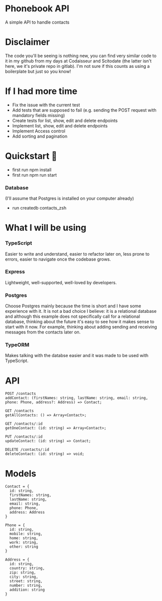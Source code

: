 # Phonebook API <br>

A simple API to handle contacts

# Disclaimer

The code you'll be seeing is nothing new, you can find very similar code to it in my github from my days at Codaisseur and Scitodate (the latter isn't here, we it's private repo in gitlab). I'm not sure if this counts as using a boilerplate but just so you know! 

# If I had more time
* Fix the issue with the current test
* Add tests that are supposed to fail (e.g. sending the POST request with mandatory fields missing)
* Create tests for list, show, edit and delete endpoints
* Implement list, show, edit and delete endpoints
* Implement Access control
* Add sorting and pagination

# Quickstart 🚀

* first run npm install <br>
* first run npm run start <br>

### Database 
(I'll assume that Postgres is installed on your computer already) <br>
* run createdb contacts_zsh <br>
    
# What I will be using 

  ### TypeScript
  Easier to write and understand, easier to refactor later on, less prone to errors, easier to navigate once the codebase grows.
   
  ### Express
  Lightweight, well-supported, well-loved by developers.
  
  ### Postgres
  Choose Postgres mainly because the time is short and I have some experience with it. It is not a bad choice I believe: it is a relational database and although this example does not specifically call for a relational database, thinking about the future it's easy to see how it makes sense to start with it now. For example, thinking about adding sending and receiving messages from the contacts later on.
    
  ### TypeORM
  Makes talking with the databse easier and it was made to be used with TypeScript.

# API
```
POST /contacts
addContact: (firstNames: string, lastName: string, email: string, phone: Phone, address?: Address) => Contact;

GET /contacts
getAllContacts: () => Array<Contact>;

GET /contacts/:id
getOneContact: (id: string) => Array<Contact>;

PUT /contacts/:id
updateContact: (id: string) => Contact;

DELETE /contacts/:id
deleteContact: (id: string) => void;

```
# Models

  ```
  Contact = {
    id: string,
    firstNames: string,
    lastName: string,
    email: string,
    phone: Phone,
    address: Address
  }

  Phone = {
    id: string,
    mobile: string,
    home: string,
    work: string,
    other: string
  }
    
  Address = {
    id: string,
    country: string,
    zip: string,
    city: string,
    street: string,
    number: string,
    addition: string
  }
